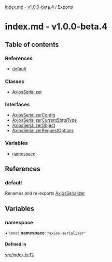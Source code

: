 [index.md - v1.0.0-beta.4](README.md) / Exports

# index.md - v1.0.0-beta.4

## Table of contents

### References

- [default](modules.md#default)

### Classes

- [AxiosSerializer](classes/AxiosSerializer.md)

### Interfaces

- [AxiosSerializerConfig](interfaces/AxiosSerializerConfig.md)
- [AxiosSerializerCurrentStateType](interfaces/AxiosSerializerCurrentStateType.md)
- [AxiosSerializerObject](interfaces/AxiosSerializerObject.md)
- [AxiosSerializerRequestOptions](interfaces/AxiosSerializerRequestOptions.md)

### Variables

- [namespace](modules.md#namespace)

## References

### default

Renames and re-exports [AxiosSerializer](classes/AxiosSerializer.md)

## Variables

### namespace

• `Const` **namespace**: `"axios-serializer"`

#### Defined in

[src/index.ts:12](https://github.com/saqqdy/axios-serializer/blob/188f473/src/index.ts#L12)
